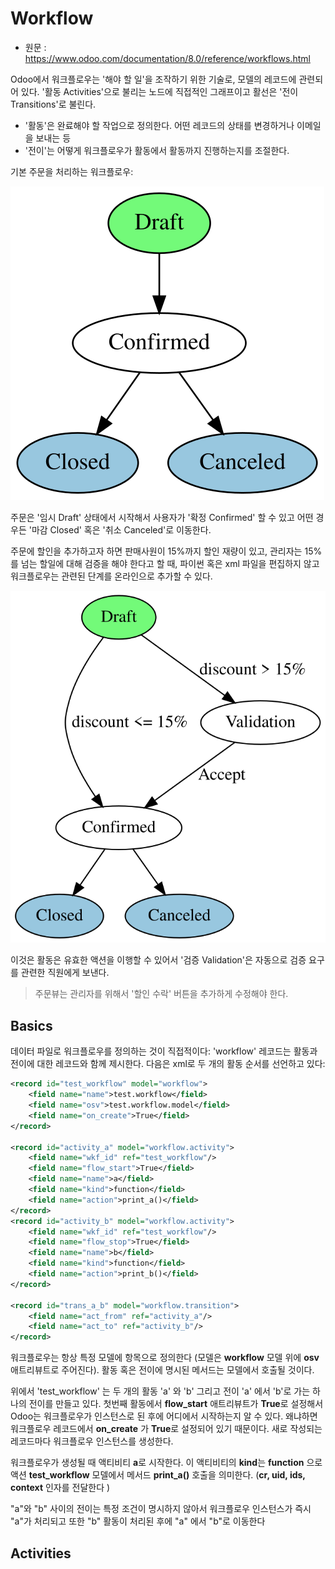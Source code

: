 # Workflow
 - 원문 : https://www.odoo.com/documentation/8.0/reference/workflows.html

 Odoo에서 워크플로우는 '해야 할 일'을 조작하기 위한 기술로, 모델의 레코드에 관련되어 있다.
'활동 Activities'으로 불리는 노드에 직접적인 그래프이고 활선은 '전이 Transitions'로 불린다.
 - '활동'은 완료해야 할 작업으로 정의한다. 어떤 레코드의 상태를 변경하거나 이메일을 보내는 등
 - '전이'는 어떻게 워크플로우가 활동에서 활동까지 진행하는지를 조절한다.


기본 주문을 처리하는 워크플로우:

![](images/order_0.svg)

주문은 '임시 Draft' 상태에서 시작해서 사용자가 '확정 Confirmed' 할 수 있고 어떤 경우든 '마감 Closed' 혹은 '취소 Canceled'로 이동한다.


주문에 할인을 추가하고자 하면 판매사원이 15%까지 할인 재량이 있고, 관리자는 15%를 넘는 할일에 대해 검증을 해야 한다고 할 때, 파이썬 혹은 xml 파일을 편집하지 않고 워크플로우는 관련된 단계를 온라인으로 추가할 수 있다.

![](images/order_1.svg)

이것은 활동은 유효한 액션을 이행할 수 있어서 '검증 Validation'은 자동으로 검증 요구를 관련한 직원에게 보낸다.

> 주문뷰는 관리자를 위해서 '할인 수락' 버튼을 추가하게 수정해야 한다.

## Basics
데이터 파일로 워크플로우를 정의하는 것이 직접적이다: 'workflow' 레코드는 활동과 전이에 대한 레코드와 함께 제시한다. 다음은 xml로 두 개의 활동 순서를 선언하고 있다:

```xml
<record id="test_workflow" model="workflow">
    <field name="name">test.workflow</field>
    <field name="osv">test.workflow.model</field>
    <field name="on_create">True</field>
</record>

<record id="activity_a" model="workflow.activity">
    <field name="wkf_id" ref="test_workflow"/>
    <field name="flow_start">True</field>
    <field name="name">a</field>
    <field name="kind">function</field>
    <field name="action">print_a()</field>
</record>
<record id="activity_b" model="workflow.activity">
    <field name="wkf_id" ref="test_workflow"/>
    <field name="flow_stop">True</field>
    <field name="name">b</field>
    <field name="kind">function</field>
    <field name="action">print_b()</field>
</record>

<record id="trans_a_b" model="workflow.transition">
    <field name="act_from" ref="activity_a"/>
    <field name="act_to" ref="activity_b"/>
</record>
```

워크플로우는 항상 특정 모델에 항목으로 정의한다 (모델은 **workflow** 모델 위에 **osv** 애트리뷰트로 주어진다). 활동 혹은 전이에 명시된 메서드는 모델에서 호출될 것이다.

위에서 'test_workflow' 는 두 개의 활동 'a' 와 'b' 그리고 전이 'a' 에서 'b'로 가는 하나의 전이를 만들고 있다.
첫번째 활동에서 **flow_start** 애트리뷰트가 **True**로 설정해서 Odoo는 워크플로우가 인스턴스로 된 후에 어디에서 시작하는지 알 수 있다. 왜냐하면 워크플로우 레코드에서 **on_create** 가 **True**로 설정되어 있기 때문이다. 새로 작성되는 레코드마다 워크플로우 인스턴스를 생성한다.

워크플로우가 생성될 때 액티비티 **a**로 시작한다. 이 액티비티의 **kind**는 **function** 으로 액션 **test_workflow** 모델에서 메서드 **print_a()** 호출을 의미한다. (**cr, uid, ids, context** 인자를 전달한다 )

"a"와 "b" 사이의 전이는 특정 조건이 명시하지 않아서 워크플로우 인스턴스가 즉시 "a"가 처리되고 또한 "b" 활동이 처리된 후에 "a" 에서 "b"로 이동한다


## Activities

